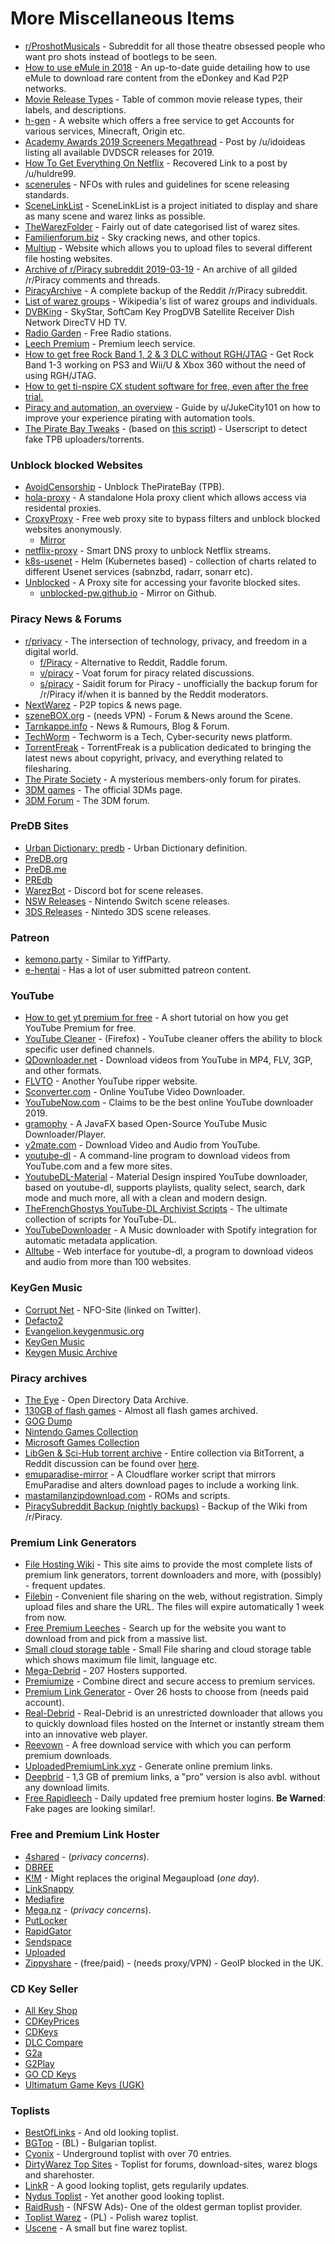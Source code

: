 # More Miscellaneous Items

* [r/ProshotMusicals](https://www.reddit.com/r/ProShotMusicals) - Subreddit for all those theatre obsessed people who want pro shots instead of bootlegs to be seen.
* [How to use eMule in 2018](https://www.reddit.com/r/Piracy/comments/9p82e1/how\_to\_use\_emule\_in\_2018/) - An up-to-date guide detailing how to use eMule to download rare content from the eDonkey and Kad P2P networks.
* [Movie Release Types](https://i.imgur.com/kEOrKJT.png) - Table of common movie release types, their labels, and descriptions.
* [h-gen](https://www.h-gen.xyz/) - A website which offers a free service to get Accounts for various services, Minecraft, Origin etc.
* [Academy Awards 2019 Screeners Megathread](https://www.reddit.com/r/Piracy/comments/aaqc0b/academy\_awards\_2019\_screeners\_megathread/) - Post by /u/idoideas listing all available DVDSCR releases for 2019.
* [How To Get Everything On Netflix](https://www.removeddit.com/r/NetflixViaVPN/comments/4z5fiq/how\_to\_get\_everything\_on\_netflix\_not\_only\_the\_us/d6t00gv/) - Recovered Link to a post by /u/huldre99.
* [scenerules](https://scenerules.org/) - NFOs with rules and guidelines for scene releasing standards.
* [SceneLinkList](https://www.scenelinklist.com/) - SceneLinkList is a project initiated to display and share as many scene and warez links as possible.
* [TheWarezFolder](http://thewarezfolder.com/) - Fairly out of date categorised list of warez sites.
* [Familienforum.biz](http://www.familienforum.biz/) - Sky cracking news, and other topics.
* [Multiup](https://multiup.org/) - Website which allows you to upload files to several different file hosting websites.
* [Archive of r/Piracy subreddit 2019-03-19](https://ourproject.org/forum/forum.php?thread\_id=44721\&forum\_id=4917\&group\_id=2645) - An archive of all gilded /r/Piracy comments and threads.
* [PiracyArchive](https://github.com/nid666/PiracyArchive) - A complete backup of the Reddit /r/Piracy subreddit.
* [List of warez groups](https://en.wikipedia.org/wiki/List\_of\_warez\_groups) - Wikipedia's list of warez groups and individuals.
* [DVBKing](https://skystar-2.com/) - SkyStar, SoftCam Key ProgDVB Satellite Receiver Dish Network DirecTV HD TV.
* [Radio Garden](http://radio.garden) - Free Radio stations.
* [Leech Premium](https://leechpremium.link/) - Premium leech service.
* [How to get free Rock Band 1, 2 & 3 DLC without RGH/JTAG](https://www.removeddit.com/r/Piracy/comments/d4lohq/how\_to\_get\_free\_rock\_band\_1\_2\_3\_dlc\_without/) - Get Rock Band 1-3 working on PS3 and Wii/U & Xbox 360 without the need of using RGH/JTAG.
* [How to get ti-nspire CX student software for free, even after the free trial.](https://reddit.com/r/Piracy/comments/d5e70k/how\_to\_get\_tinspire\_cx\_student\_software\_for\_free/)
* [Piracy and automation, an overview](http://www.reddit.com/r/Piracy/comments/9ft4xx/piracy\_and\_automation\_an\_overview/) - Guide by u/JukeCity101 on how to improve your experience pirating with automation tools.
* [The Pirate Bay Tweaks](https://greasyfork.org/en/scripts/27293-the-pirate-bay-tweaks) - (based on [this script](https://greasyfork.org/scripts/21980)) - Userscript to detect fake TPB uploaders/torrents.

### Unblock blocked Websites

* [AvoidCensorship](https://avoidcensorship.org/) - Unblock ThePirateBay (TPB).
* [hola-proxy](https://github.com/Snawoot/hola-proxy) - A standalone Hola proxy client which allows access via residental proxies.
* [CroxyProxy](https://www.croxyproxy.com/) - Free web proxy site to bypass filters and unblock blocked websites anonymously.
  * [Mirror](https://www.croxyproxy.rocks/)
* [netflix-proxy](https://github.com/ab77/netflix-proxy/) - Smart DNS proxy to unblock Netflix streams.
* [k8s-usenet](https://github.com/aldoborrero/k8s-usenet) - Helm (Kubernetes based) - collection of charts related to different Usenet services (sabnzbd, radarr, sonarr etc).
* [Unblocked](https://unblockit.pw/) - A Proxy site for accessing your favorite blocked sites.
  * [unblocked-pw.github.io](https://unblocked-pw.github.io/) - Mirror on Github.

### Piracy News & Forums

* [r/privacy](https://www.reddit.com/r/privacy/) - The intersection of technology, privacy, and freedom in a digital world.
  * [f/Piracy](https://raddle.me/f/Piracy) - Alternative to Reddit, Raddle forum.
  * [v/piracy](https://voat.co/v/piracy) - Voat forum for piracy related discussions.
  * [s/piracy](https://saidit.net/s/piracy) - Saidit forum for Piracy - unofficially the backup forum for /r/Piracy if/when it is banned by the Reddit moderators.
* [NextWarez](https://nextwarez.com) - P2P topics & news page.
* [szeneBOX.org](https://www.szenebox.org) - (needs VPN) - Forum & News around the Scene.
* [Tarnkappe.info](https://tarnkappe.info) - News & Rumours, Blog & Forum.
* [TechWorm](https://www.techworm.net) - Techworm is a Tech, Cyber-security news platform.
* [TorrentFreak](https://torrentfreak.com) - TorrentFreak is a publication dedicated to bringing the latest news about copyright, privacy, and everything related to filesharing.
* [The Pirate Society](https://thepiratesociety.org/forums/) - A mysterious members-only forum for pirates.
* [3DM games](https://3dmgame.com/) - The official 3DMs page.
* [3DM Forum](https://bbs.3dmgame.com/) - The 3DM forum.

### PreDB Sites

* [Urban Dictionary: predb](https://www.urbandictionary.com/define.php?term=predb) - Urban Dictionary definition.
* [PreDB.org](https://predb.org/)
* [PreDB.me](https://predb.me/)
* [PREdb](https://predb.ovh/)
* [WarezBot](https://github.com/enzobes/WarezBot) - Discord bot for scene releases.
* [NSW Releases](http://nswdb.com/) - Nintendo Switch scene releases.
* [3DS Releases](http://3dsdb.com/) - Nintedo 3DS scene releases.

### Patreon

* [kemono.party](https://kemono.party/) - Similar to YiffParty.
* [e-hentai](https://e-hentai.org/) - Has a lot of user submitted patreon content.

### YouTube

* [How to get yt premium for free](https://reddit.com/r/Piracy/comments/d6ltfc/so\_here\_is\_how\_to\_get\_yt\_premium\_for\_free/) - A short tutorial on how you get YouTube Premium for free.
* [YouTube Cleaner](https://addons.mozilla.org/firefox/addon/youtube-cleaner/) - (Firefox) - YouTube cleaner offers the ability to block specific user defined channels.
* [QDownloader.net](http://qdownloader.net/youtube-video-downloader) - Download videos from YouTube in MP4, FLV, 3GP, and other formats.
* [FLVTO](https://www.flvto.biz/) - Another YouTube ripper website.
* [Sconverter.com](http://sconverter.com/) - Online YouTube Video Downloader.
* [YouTubeNow.com](http://www.youtubnow.com/) - Claims to be the best online YouTube downloader 2019.
* [gramophy](https://github.com/dubbadhar/gramophy) - A JavaFX based Open-Source YouTube Music Downloader/Player.
* [y2mate.com](http://y2mate.com/) - Download Video and Audio from YouTube.
* [youtube-dl](http://ytdl-org.github.io/youtube-dl/index.html) - A command-line program to download videos from YouTube.com and a few more sites.
* [YoutubeDL-Material](https://github.com/Tzahi12345/YoutubeDL-Material) - Material Design inspired YouTube downloader, based on youtube-dl, supports playlists, quality select, search, dark mode and much more, all with a clean and modern design.
* [TheFrenchGhostys YouTube-DL Archivist Scripts](https://gitlab.com/TheFrenchGhosty/TheFrenchGhostys-YouTube-DL-Archivist-Scripts) - The ultimate collection of scripts for YouTube-DL.
* [YouTubeDownloader](https://github.com/ShimmyMySherbet/YouTubeDownloader) - A Music downloader with Spotify integration for automatic metadata application.
* [Alltube](http://www.alltubedownload.net) - Web interface for youtube-dl, a program to download videos and audio from more than 100 websites.

### KeyGen Music

* [Corrupt Net](https://twitter.com/CorruptNET) - NFO-Site (linked on Twitter).
* [Defacto2](https://defacto2.net/welcome)
* [Evangelion.keygenmusic.org](https://pub.keygenmusic.org/)
* [KeyGen Music](https://keygenmusic.net)
* [Keygen Music Archive](https://archive.org/details/Keygen\_music\_pack)

### Piracy archives

* [The Eye](https://the-eye.eu/) - Open Directory Data Archive.
* [130GB of flash games](http://bluemaxima.org/flashpoint/downloads/) - Almost all flash games archived.
* [GOG Dump](http://web.archive.org/web/20190429144618/https://docs.google.com/spreadsheets/d/e/2PACX-1vSDj58h\_xUDPoz9n12x\_kZvQW1VKO4AQOaNGaUmEtpFmL5q0R05Pr4qVZxxzH8CZT3ZLX6\_ZX8muYzm/pubhtml)
* [Nintendo Games Collection](http://web.archive.org/web/20190429144531/https://docs.google.com/spreadsheets/d/e/2PACX-1vSSmcqtzUguH-tlJ2sr6\_v5rTwnlZI1wlsjnyH3Zyy4VKo-TbkHFuW\_m3FjpTc3ApQxAL13lOWY9gkm/pubhtml)
* [Microsoft Games Collection](http://web.archive.org/web/20190429144409/https://docs.google.com/spreadsheets/d/e/2PACX-1vRs56u1DiQy4EBB8rWrk1r-yvkYgatv9h0IbKKDh1HyPXueiaS06aVdovdF\_nHe9SJrPwfkYRMif\_mG/pubhtml)
* [LibGen & Sci-Hub torrent archive](http://libgen.lc/stat.php) - Entire collection via BitTorrent, a Reddit discussion can be found over [here](https://www.removeddit.com/r/seedboxes/comments/e129yi/charitable\_seeding\_for\_nonprofit\_scientific/).
* [emuparadise-mirror](https://github.com/Mz49/emuparadise-mirror) - A Cloudflare worker script that mirrors EmuParadise and alters download pages to include a working link.
* [mastamilanzipdownload.com](https://mastamilanzipdownload.com/) - ROMs and scripts.
* [PiracySubreddit Backup (nightly backups)](https://notabug.org/TheChumBucket/PiracySubreddit/src/master/wiki) - Backup of the Wiki from /r/Piracy.

### Premium Link Generators

* [File Hosting Wiki](https://filehostlist.miraheze.org/wiki/Main\_Page) - This site aims to provide the most complete lists of premium link generators, torrent downloaders and more, with (possibly) - frequent updates.
* [Filebin](https://filebin.net/) - Convenient file sharing on the web, without registration. Simply upload files and share the URL. The files will expire automatically 1 week from now.
* [Free Premium Leeches](https://filehostlist.miraheze.org/wiki/Free\_Premium\_Leeches) - Search up for the website you want to download from and pick from a massive list.
* [Small cloud storage table](https://nafanz.github.io/) - Small File sharing and cloud storage table which shows maximum file limit, language etc.
* [Mega-Debrid](https://www.mega-debrid.eu/) - 207 Hosters supported.
* [Premiumize](https://www.premiumize.me/) - Combine direct and secure access to premium services.
* [Premium Link Generator](https://ww.premiumlinkgenerator.com/) - Over 26 hosts to choose from (needs paid account).
* [Real-Debrid](https://real-debrid.com/) - Real-Debrid is an unrestricted downloader that allows you to quickly download files hosted on the Internet or instantly stream them into an innovative web player.
* [Reevown](https://reevown.com/) - A free download service with which you can perform premium downloads.
* [UploadedPremiumLink.xyz](https://www.uploadedpremiumlink.xyz/) - Generate online premium links.
* [Deepbrid](https://www.deepbrid.com/downloader) - 1,3 GB of premium links, a "pro" version is also avbl. without any download limits.
* [Free Rapidleech](https://freerapidleechlist.blogspot.com/) - Daily updated free premium hoster logins. **Be Warned**: Fake pages are looking similar!.

### Free and Premium Link Hoster

* [4shared](https://www.4shared.com/) - (_privacy concerns_).
* [DBREE](https://dbr.ee/)
* [K!M](https://k.im/) - Might replaces the original Megaupload (_one day_).
* [LinkSnappy](https://linksnappy.com/)
* [Mediafire](https://www.mediafire.com/)
* [Mega.nz](https://mega.nz/) - (_privacy concerns_).
* [PutLocker](https://www5.putlockertv.to/)
* [RapidGator](https://rapidgator.net/)
* [Sendspace](https://www.sendspace.com/)
* [Uploaded](https://uploaded.net/)
* [Zippyshare](https://www.zippyshare.com/) - (free/paid) - (needs proxy/VPN) - GeoIP blocked in the UK.

### CD Key Seller

* [All Key Shop](https://www.allkeyshop.com/blog/)
* [CDKeyPrices](https://cdkeyprices.com/)
* [CDKeys](https://www.cdkeys.com/)
* [DLC Compare](https://www.dlcompare.com/)
* [G2a](https://www.g2a.com/)
* [G2Play](https://www.g2play.net/)
* [GO CD Keys](https://gocdkeys.com/)
* [Ultimatum Game Keys (UGK)](https://www.gamingdragons.com/en)

### Toplists

* [BestOfLinks](http://bestoflinks.synology.me) - And old looking toplist.
* [BGTop](https://bgtop.net) - (BL) - Bulgarian toplist.
* [Cyonix](https://www.cyonix.to) - Underground toplist with over 70 entries.
* [DirtyWarez Top Sites](https://dirtywarez.org) - Toplist for forums, download-sites, warez blogs and sharehoster.
* [LinkR](https://www.linkr.top/index.php) - A good looking toplist, gets regularily updates.
* [Nydus Toplist](https://top.nydus.org) - Yet another good looking toplist.
* [RaidRush](https://toplist.raidrush.ws) - (NFSW Ads)- One of the oldest german toplist provider.
* [Toplist Warez](https://www.toplist.cz/warez) - (PL) - Polish warez toplist.
* [Uscene](https://www.uscene.net/warez.html) - A small but fine warez toplist.
